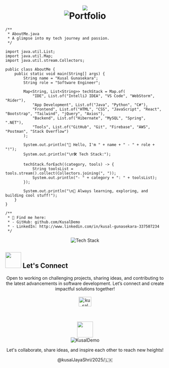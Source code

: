 <h1 align="center">
    <img src="https://readme-typing-svg.herokuapp.com/?font=Righteous&size=35&center=true&vCenter=true&width=500&height=70&duration=4000&lines=Hello+There...;I'm+Pamudu+Mihranga;+Full+Stack+Developer;"/><br>
    <img align="center" src="https://img.shields.io/badge/Portfolio-ebe8e5.svg?style=for-the-badge&logo=&logoColor=white" alt="Portfolio" />
  </a>
</h1>

```
/**
 * AboutMe.java
 * A glimpse into my tech journey and passion.
 */

import java.util.List;
import java.util.Map;
import java.util.stream.Collectors;

public class AboutMe {
    public static void main(String[] args) {
        String name = "Kusal Gunasekara";
        String role = "Software Engineer";

        Map<String, List<String>> techStack = Map.of(
            "IDE", List.of("IntelliJ IDEA", "VS Code", "WebStorm", "Rider"),
            "App Development", List.of("Java", "Python", "C#"),
            "Frontend", List.of("HTML", "CSS", "JavaScript", "React", "Bootstrap", "Tailwind", "jQuery", "Axios"),
            "Backend", List.of("Hibernate", "MySQL", "Spring", ".NET"),
            "Tools", List.of("GitHub", "Git", "Firebase", "AWS", "Postman", "Stack Overflow")
        );

        System.out.println("👋 Hello, I'm " + name + " - " + role + "!");
        System.out.println("\n🛠️ Tech Stack:");

        techStack.forEach((category, tools) -> {
            String toolsList = tools.stream().collect(Collectors.joining(", "));
            System.out.println("- " + category + ": " + toolsList);
        });

        System.out.println("\n🌟 Always learning, exploring, and building cool stuff!");
    }
}

/**
 * 📌 Find me here:
 * - GitHub: github.com/KusalDemo
 * - LinkedIn: http://www.linkedin.com/in/kusal-gunasekara-337507234
 */

```
<div align="center">
    <p>
  <img src="https://skillicons.dev/icons?i=java,py,cpp,cs,spring,net,nodejs,nestjs,expressjs,html,css,js,ts,react,bootstrap,tailwindcss,figma,jquery,hibernate,regex,mysql,mongodb,postman,flask,prisma,idea,webstorm,rider,vscode,github,git,maven,npm,yarn,vite,gradle,discord,stackoverflow,firebase,notion" alt="Tech Stack" />
</p>
</div>


## <img src="https://github.com/SP-XD/SP-XD/blob/main/images/message.gif" width="50"/> Let's Connect
<div align="center">
    <p> Open to working on challenging projects, sharing ideas, and contributing to the latest advancements in software development. Let’s connect and create impactful solutions together!<br><br>
<a href="http://www.linkedin.com/in/kusal-gunasekara-337507234" target="blank"><img align="center" src="https://raw.githubusercontent.com/rahuldkjain/github-profile-readme-generator/master/src/images/icons/Social/linked-in-alt.svg" alt="kusal gunasekara" height="30" width="40" /></a>
</p><br><br>
<img src="https://media.giphy.com/media/WUlplcMpOCEmTGBtBW/giphy.gif" width="50"><br>
<img src="https://img.shields.io/badge/-KusalDemo-444444?style=for-the-badge&logo=GitHub&logoColor=white" alt="KusalDemo"/>
<p align="center">Let's collaborate, share ideas, and inspire each other to reach new heights!</p>
<p align="center">@kusalJayaShri/2025/🇱🇰️</p>
</div>
